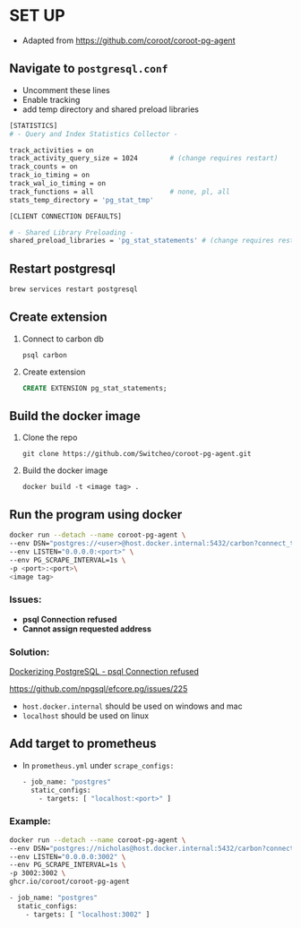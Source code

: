 # SET UP 

- Adapted from https://github.com/coroot/coroot-pg-agent

## Navigate to `postgresql.conf`

- Uncomment these lines
- Enable tracking
- add temp directory and shared preload libraries

```bash
[STATISTICS]
# - Query and Index Statistics Collector -

track_activities = on
track_activity_query_size = 1024        # (change requires restart)
track_counts = on
track_io_timing = on
track_wal_io_timing = on
track_functions = all                   # none, pl, all
stats_temp_directory = 'pg_stat_tmp'

[CLIENT CONNECTION DEFAULTS]

# - Shared Library Preloading -
shared_preload_libraries = 'pg_stat_statements' # (change requires restart)
```

## Restart postgresql

```bash
brew services restart postgresql
```

## Create extension

1. Connect to carbon db
    ```shell
    psql carbon
    ```

2. Create extension
    ```sql
    CREATE EXTENSION pg_stat_statements;
    ```

## Build the docker image
1. Clone the repo
    ```shell
    git clone https://github.com/Switcheo/coroot-pg-agent.git
    ```
2. Build the docker image
    ```shell
    docker build -t <image tag> .
   ```

## Run the program using docker

```bash
docker run --detach --name coroot-pg-agent \
--env DSN="postgres://<user>@host.docker.internal:5432/carbon?connect_timeout=1&statement_timeout=30000&sslmode=disable" \
--env LISTEN="0.0.0.0:<port>" \
--env PG_SCRAPE_INTERVAL=1s \
-p <port>:<port>\
<image tag>
```

### Issues:

- **psql Connection refused**
- **Cannot assign requested address**

### Solution:

[Dockerizing PostgreSQL - psql Connection refused](https://stackoverflow.com/a/58081948)

https://github.com/npgsql/efcore.pg/issues/225

- `host.docker.internal` should be used on windows and mac
- `localhost` should be used on linux

## Add target to prometheus

- In `prometheus.yml` under `scrape_configs:`

    ```bash
    - job_name: "postgres"
      static_configs:
        - targets: [ "localhost:<port>" ]
    ```


### Example:
```bash
docker run --detach --name coroot-pg-agent \
--env DSN="postgres://nicholas@host.docker.internal:5432/carbon?connect_timeout=1&statement_timeout=30000&sslmode=disable" \
--env LISTEN="0.0.0.0:3002" \
--env PG_SCRAPE_INTERVAL=1s \
-p 3002:3002 \
ghcr.io/coroot/coroot-pg-agent
```

```bash
- job_name: "postgres"
  static_configs:
    - targets: [ "localhost:3002" ]
```